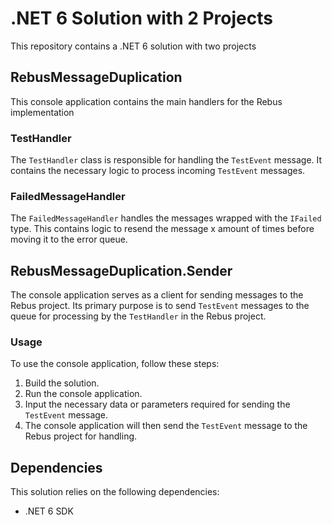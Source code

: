 # .NET 6 Solution with 2 Projects

This repository contains a .NET 6 solution with two projects

## RebusMessageDuplication

This console application contains the main handlers for the Rebus implementation

### TestHandler

The `TestHandler` class is responsible for handling the `TestEvent` message. It contains the necessary logic to process incoming `TestEvent` messages.

### FailedMessageHandler

The `FailedMessageHandler` handles the messages wrapped with the `IFailed` type. This contains logic to resend the message x amount of times before moving it to the error queue.

## RebusMessageDuplication.Sender

The console application serves as a client for sending messages to the Rebus project. Its primary purpose is to send `TestEvent` messages to the queue for processing by the `TestHandler` in the Rebus project.

### Usage

To use the console application, follow these steps:

1. Build the solution.
2. Run the console application.
3. Input the necessary data or parameters required for sending the `TestEvent` message.
4. The console application will then send the `TestEvent` message to the Rebus project for handling.

## Dependencies

This solution relies on the following dependencies:

- .NET 6 SDK